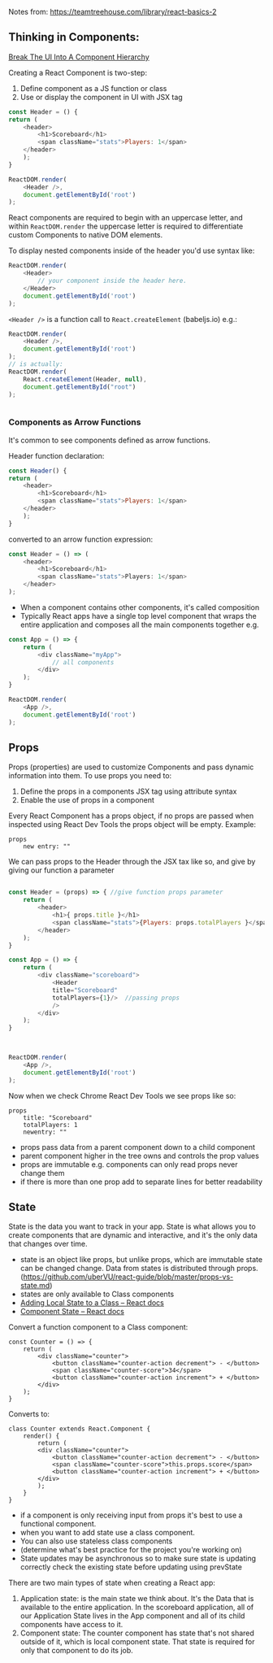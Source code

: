 Notes from: https://teamtreehouse.com/library/react-basics-2 

## Thinking in Components: 

[Break The UI Into A Component Hierarchy](https://reactjs.org/docs/thinking-in-react.html#step-1-break-the-ui-into-a-component-hierarchy) 

Creating a React Component is two-step: 
1. Define component as a JS function or class 
2. Use or display the component in UI with JSX tag

```js
const Header = () {
return (
	<header>	
		<h1>Scoreboard</h1>		
		<span className="stats">Players: 1</span>	
	</header>
	);
} 

ReactDOM.render(
	<Header />,
	document.getElementById('root')
);

```

React components are required to begin with an uppercase letter, and within `ReactDOM.render` the uppercase letter is required to differentiate custom Components to native DOM elements. 

To display nested components inside of the header you'd use syntax like:

```js
ReactDOM.render(
	<Header> 
		// your component inside the header here. 
	</Header>
	document.getElementById('root')
);
```

 ``<Header />`` is a function call to `React.createElement`  (babeljs.io) e.g.: 

```js
ReactDOM.render(
	<Header />,
	document.getElementById('root')
);
// is actually:
ReactDOM.render(
	React.createElement(Header, null),
	document.getElementById("root")
);



```

### Components as Arrow Functions

It's common to see components defined as arrow functions. 

Header function declaration: 
```js 
const Header() {
return (
	<header>	
		<h1>Scoreboard</h1>		
		<span className="stats">Players: 1</span>	
	</header>
	);
} 
```
converted to an arrow function expression: 
```js 
const Header = () => (
	<header>	
		<h1>Scoreboard</h1>		
		<span className="stats">Players: 1</span>	
	</header>
);
```

- When a component contains other components, it's called composition
- Typically React apps have a single top level component that wraps the entire application and composes all the main components together e.g. 
```js
const App = () => {
	return (
		<div className="myApp">
			// all components 
		</div>
	);
}

ReactDOM.render(
	<App />,
	document.getElementById('root')
);
```

## Props

Props (properties) are used to customize Components and pass dynamic information into them. To use props you need to: 

1. Define the props in a components JSX tag using attribute syntax
2. Enable the use of props in a component  

Every React Component has a props object, if no props are passed when inspected using React Dev Tools the props object will be empty. Example: 

```
props
	new entry: ""
```

We can pass props to the Header through the JSX tax like so, and give by giving our function a parameter 

```js

const Header = (props) => { //give function props parameter
	return (
		<header>
			<h1>{ props.title }</h1>
			<span className="stats">{Players: props.totalPlayers }</span>
		</header>
	);
}

const App = () => {
	return (
		<div className="scoreboard">
			<Header 
			title="Scoreboard" 
			totalPlayers={1}/>  //passing props
			/>
		</div>
	);
}

  

ReactDOM.render(
	<App />,
	document.getElementById('root')
);

```

Now when we check Chrome React Dev Tools we see props like so: 

```
props
	title: "Scoreboard"
	totalPlayers: 1
	newentry: ""
```

- props pass data from a parent component down to a child component
- parent component higher in the tree owns and controls the prop values
- props are immutable e.g. components can only read props never change them 
- if there is more than one prop add to separate lines for better readability

## State

State is the data you want to track in your app. State is what allows you to create components that are dynamic and interactive, and it's the only data that changes over time.

- state is an object like props, but unlike props, which are immutable state can be changed change. Data from states is distributed through props. (https://github.com/uberVU/react-guide/blob/master/props-vs-state.md)
- states are only available to Class components
-  [Adding Local State to a Class – React docs](https://reactjs.org/docs/state-and-lifecycle.html#adding-local-state-to-a-class)
-  [Component State – React docs](https://reactjs.org/docs/faq-state.html)

Convert a function component to a Class component: 

```
const Counter = () => {
	return (	
		<div className="counter">		
			<button className="counter-action decrement"> - </button>			
			<span className="counter-score">34</span>
			<button className="counter-action increment"> + </button>
		</div>
	);
}
```

Converts to: 

```
class Counter extends React.Component {
	render() {
		return (	
		<div className="counter">		
			<button className="counter-action decrement"> - </button>			
			<span className="counter-score">this.props.score</span>
			<button className="counter-action increment"> + </button>
		</div>
		);
	}
}
```

- if a component is only receiving input from props it's best to use a functional component. 
- when you want to add state use a class component. 
- You can also use stateless class components 
- (determine what's best practice for the project you're working on)
- State updates may be asynchronous so to make sure state is updating correctly check the existing state before updating using prevState

There are two main types of state when creating a React app: 

1. Application state: is the main state we think about. It's the Data that is available to the entire application. In the scoreboard application, all of our Application State lives in the App component and all of its child components have access to it. 
3. Component state: The counter component has state that's not shared outside of it, which is local component state. That state is required for only that component to do its job. 
